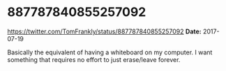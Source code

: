 # 887787840855257092
https://twitter.com/TomFrankly/status/887787840855257092
**Date:** 2017-07-19

Basically the equivalent of having a whiteboard on my computer. I want something that requires no effort to just erase/leave forever.
